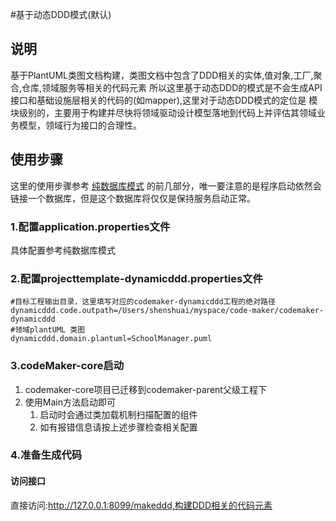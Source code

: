 #基于动态DDD模式(默认)

## 说明
基于PlantUML类图文档构建，类图文档中包含了DDD相关的实体,值对象,工厂,聚合,仓库,领域服务等相关的代码元素
所以这里基于动态DDD的模式是不会生成API接口和基础设施层相关的代码的(如mapper),这里对于动态DDD模式的定位是
模块级别的，主要用于构建并尽快将领域驱动设计模型落地到代码上并评估其领域业务模型，领域行为接口的合理性。

## 使用步骤
这里的使用步骤参考
[纯数据库模式](USEDBYONLYDB.md)
的前几部分，唯一要注意的是程序启动依然会链接一个数据库，但是这个数据库将仅仅是保持服务启动正常。

### 1.配置application.properties文件
具体配置参考纯数据库模式

### 2.配置projecttemplate-dynamicddd.properties文件
```properties
#目标工程输出目录，这里填写对应的codemaker-dynamicddd工程的绝对路径
dynamicddd.code.outpath=/Users/shenshuai/myspace/code-maker/codemaker-dynamicddd
#领域plantUML 类图
dynamicddd.domain.plantuml=SchoolManager.puml

```

### 3.codeMaker-core启动
1. codemaker-core项目已迁移到codemaker-parent父级工程下
2. 使用Main方法启动即可
    1. 启动时会通过类加载机制扫描配置的组件
    2. 如有报错信息请按上述步骤检查相关配置
### 4.准备生成代码
#### 访问接口
直接访问:http://127.0.0.1:8099/makeddd,构建DDD相关的代码元素


